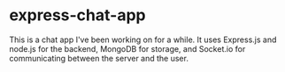 # express-chat-app

This is a chat app I've been working on for a while. It uses Express.js and node.js for the backend, MongoDB for storage, and Socket.io for communicating between the server and the user.
